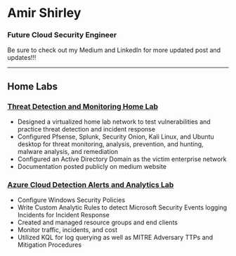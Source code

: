 # Amir Shirley

### Future Cloud Security Engineer
Be sure to check out my Medium and LinkedIn for more updated post and updates!!!

---

## Home Labs

### [Threat Detection and Monitoring Home Lab](https://github.com/AmirShirley/Threat-Detection-and-Monitoring-Home-lab/blob/main/threat%20detection%20and%20monitoring%20lab/Threat%20Detection%20and%20Monitoring%20Home%20lab%20bc714287661b43ec9335e873009caf8f.md)

- Designed a virtualized home lab network to test vulnerabilities and practice threat detection and incident response
- Configured Pfsense, Splunk, Security Onion, Kali Linux, and Ubuntu desktop for threat monitoring, analysis, prevention, and hunting, malware analysis, and remediation
- Configured an Active Directory Domain as the victim enterprise network
- Documentation posted publicly on medium website

### [Azure Cloud Detection Alerts and Analytics Lab](https://github.com/AmirShirley/Azure-Cloud-Detection-Alerts-and-Analytics-Lab/blob/main/azure%20detection%20to%20analytics/Azure%20Cloud%20Detection%20Alerts%20and%20Analytics%20Lab%20a4ce3912ba0042c784504e26c9f8f067.md)

- Configure Windows Security Policies
- Write Custom Analytic Rules to detect Microsoft Security Events logging Incidents for Incident Response
- Created and managed resource groups and end clients
- Monitor traffic, incidents, and cost
- Utilized KQL for log querying as well as MITRE Adversary TTPs and Mitigation Procedures
